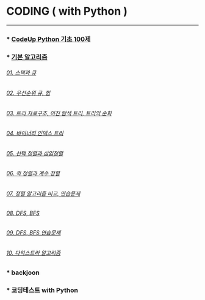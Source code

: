 # CODING ( with Python )
---
### * [CodeUp Python 기초 100제](https://github.com/ejcho3792/Algorithm/tree/master/CodeUp)   

### * [기본 알고리즘](https://github.com/ejcho3792/Algorithm/tree/master/algorithm_basic)
###### [01. 스택과 큐](https://github.com/ejcho3792/Algorithm/blob/master/algorithm_basic/AB01_stack_queue.ipynb)   
###### [02. 우선순위 큐, 힙](https://github.com/ejcho3792/Algorithm/blob/master/algorithm_basic/AB02_stack_que.ipynb)   
###### [03. 트리 자료구조, 이진 탐색 트리, 트리의 순회](https://github.com/ejcho3792/Algorithm/blob/master/algorithm_basic/AB03_tree.ipynb)   
###### [04. 바이너리 인덱스 트리](https://github.com/ejcho3792/Algorithm/blob/master/algorithm_basic/AB04_binary_indexed_tree.ipynb)   
###### [05. 선택 정렬과 삽입정렬](https://github.com/ejcho3792/Algorithm/blob/master/algorithm_basic/AB02_stack_que.ipynb)   
###### [06. 퀵 정렬과 계수 정렬](https://github.com/ejcho3792/Algorithm/blob/master/algorithm_basic/AB02_stack_que.ipynb)   
###### [07. 정렬 알고리즘 비교, 연습문제](https://github.com/ejcho3792/Algorithm/blob/master/algorithm_basic/AB02_stack_que.ipynb)   
###### [08. DFS, BFS](https://github.com/ejcho3792/Algorithm/blob/master/algorithm_basic/AB02_stack_que.ipynb)   
###### [09. DFS, BFS 연습문제](https://github.com/ejcho3792/Algorithm/blob/master/algorithm_basic/AB02_stack_que.ipynb)   
###### [10. 다익스트라 알고리즘](https://github.com/ejcho3792/Algorithm/blob/master/algorithm_basic/AB02_stack_que.ipynb)   





















### * backjoon   

### * 코딩테스트 with Python   

